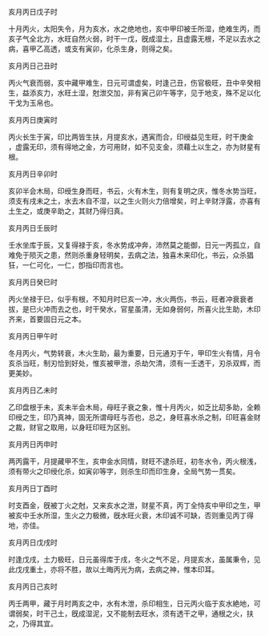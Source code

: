 亥月丙日戊子时

十月丙火，太阳失令，月为亥水，水之绝地也，亥中甲印被壬所湿，绝难生丙，而亥子气全北方，水旺自然火弱，时干一戊，旣成湿土，且虚露无根，不足以去水之病，喜甲乙高透，或支有寅卯，化杀生身，则得之矣。

亥月丙日己丑时

丙火气衰而弱，亥中藏甲难生，日元可谓虚矣，时逢己丑，伤官极旺，丑中辛癸相生，益添亥力，水旺土湿，尅泄交加，非有寅己卯午等字，见于地支，殊不足以化干戈为玉帛也。

亥月丙日庚寅时

丙火长生于寅，印比两皆生扶，月提亥水，遇寅而合，印绶益见生旺，时干庚金 ，虚露无印，须有得地之金，方可用财，如不见支金，须藉土以生之，亦为财星有根。

亥月丙日辛卯时

亥卯半会木局，印绶生身而旺，书云，火有木生，则有复明之庆，惟冬水势当旺，须支有戌未之土，水去木自不湿，以之生火则火力倍增矣，时上辛财浮露，亦喜有土生之，或庚辛助之，其财乃得归真。

亥月丙日壬辰时

壬水坐库于辰，又复得禄于亥，冬水势成冲奔，沛然莫之能御，日元一丙孤立，自难免于陨灭之患，然则杀重身轻明矣，去病之法，独喜木来印化，书云，众杀猖狂，一仁可化，一仁，卽指印而言也。

亥月丙日癸巳时

丙火坐禄于巳，似乎有根，不知月时巳亥一冲，水火两伤，书云，旺者冲衰衰者拔，是巳火冲而去之也，时干癸水，官星虽清，无如身弱何，所喜火比生助，木印齐来，首要固日元之本。

亥月丙日甲午时

冬月丙火，气势转衰，木火生助，最为重要，日元通刃于午，甲印生火有情，月令亥杀当旺，制刃恰到好处，惟亥被甲泄，杀劫欠清，须有一壬透干，刃杀双辉，而更美妙。

亥月丙日乙未时

乙印盘根于未，亥未半会木局，母旺子衰之象，惟十月丙火，如乏比刧多助，全赖印绶之生，印乃真神，固无所谓母旺与否也，总之，身旺喜水杀之制，印旺喜金财之裁，财官之取用，以身旺印旺为区别。

亥月丙日丙申时

两丙露干，月提藏甲不生，亥申金水同情，财旺不逮杀旺，初冬水令，丙火根浅，须有带火之印绶化杀，如寅卯等字，则杀生印而印生身，全局气势一贯矣。

亥月丙日丁酉时

时支酉金，旣被丁火之尅，又来亥水之泄，财星不真，丙丁全恃亥中甲印之生，甲被亥中壬水所湿，生火之力极微，旣水旺火衰，木印诚不可缺，否则重见丙丁得地，亦佳。

亥月丙日戊戌时

时逢戊戌，土力极旺，日元虽得库于戌，冬火之气不足，月提亥水，虽属秉令，见此戊戌重土，亦将不胜，故以土晦丙光为病，去病之神，惟本印耳。

亥月丙日己亥时

丙壬两甲，藏于月时两亥之中，水有木泄，杀印相生，日元丙火临于亥水絶地，可谓弱矣，时干己土，旣成湿泥，又不能制去旺水，须有透干之甲，通根之火，扶之，乃得其宜。

